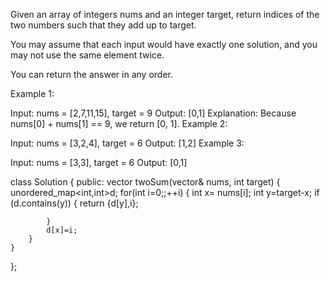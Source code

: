 Given an array of integers nums and an integer target, return indices of the two numbers such that they add up to target.

You may assume that each input would have exactly one solution, and you may not use the same element twice.

You can return the answer in any order.

 

Example 1:

Input: nums = [2,7,11,15], target = 9
Output: [0,1]
Explanation: Because nums[0] + nums[1] == 9, we return [0, 1].
Example 2:

Input: nums = [3,2,4], target = 6
Output: [1,2]
Example 3:

Input: nums = [3,3], target = 6
Output: [0,1]



class Solution {
public:
    vector<int> twoSum(vector<int>& nums, int target) 
    {
        unordered_map<int,int>d;
        for(int i=0;;++i)
        {
            int x= nums[i];
            int y=target-x;
            if (d.contains(y))
            {
                return {d[y],i};

            }
            d[x]=i;
        }
    }
};      

